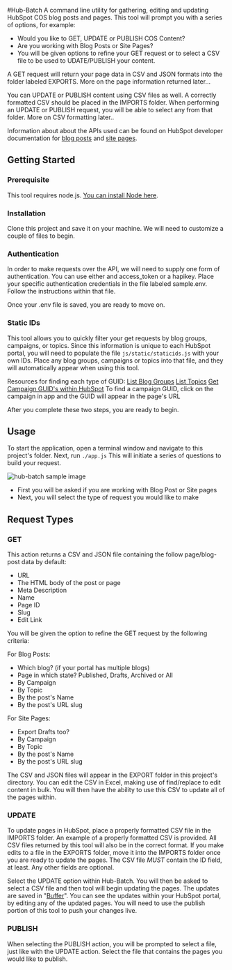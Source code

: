 #Hub-Batch
A command line utility for gathering, editing and updating HubSpot COS blog posts and pages. This tool will
prompt you with a series of options, for example:
- Would you like to GET, UPDATE or PUBLISH COS Content?
- Are you working with Blog Posts or Site Pages?
- You will be given options to refine your GET request or to select a CSV file to be used to UDATE/PUBLISH your content.

A GET request will return your page data in CSV and JSON formats into the folder labeled EXPORTS. More on the page information
returned later...

You can UPDATE or PUBLISH content using CSV files as well. A correctly formatted CSV should be
placed in the IMPORTS folder. When performing an UPDATE or PUBLISH request, you will be able to select any
from that folder. More on CSV formatting later..

Information about about the APIs used can be found on HubSpot developer documentation for [blog posts](http://developers.hubspot.com/docs/methods/blogv2/get_blog_posts) and [site pages](http://developers.hubspot.com/docs/methods/pages/get_pages).

## Getting Started
### Prerequisite
This tool requires node.js. [You can install Node here](https://nodejs.org/en/).

### Installation
Clone this project and save it on your machine. We will need to customize a couple of files to begin.

### Authentication
In order to make requests over the API, we will need to supply one form of authentication. You can use either and access_token
or a hapikey. Place your specific authentication credentials in the file labeled sample.env. Follow the instructions within that
file.

Once your .env file is saved, you are ready to move on.

### Static IDs
This tool allows you to quickly filter your get requests by blog groups, campaigns, or topics. Since this information is unique to each HubSpot portal, you will need to populate the file `js/static/staticids.js` with your own IDs. Place any blog groups, campaigns or topics into that file, and they will automatically appear when using this tool.

Resources for finding each type of GUID:
[List Blog Groups](http://developers.hubspot.com/docs/methods/blogv2/get_blogs)
[List Topics](http://developers.hubspot.com/docs/methods/blog/v3/list-blog-topics)
[Get Campaign GUID's within HubSpot](https://app.hubspot.com/l/campaigns/)
To find a campaign GUID, click on the campaign in app and the GUID will appear in the page's URL

After you complete these two steps, you are ready to begin.

## Usage

To start the application, open a terminal window and navigate to this project's folder. Next, run `./app.js`
This will initiate a series of questions to build your request.

![hub-batch sample image](https://i.imgur.com/19d4hr3.png)

- First you will be asked if you are working with Blog Post or Site pages
- Next, you will select the type of request you would like to make


## Request Types
### GET
This action returns a CSV and JSON file containing the follow page/blog-post data by default:
- URL
- The HTML body of the post or page
- Meta Description
- Name
- Page ID
- Slug
- Edit Link

You will be given the option to refine the GET request by the following criteria:

For Blog Posts:
- Which blog? (if your portal has multiple blogs)
- Page in which state? Published, Drafts, Archived or All
- By Campaign
- By Topic
- By the post's Name
- By the post's URL slug

For Site Pages:
- Export Drafts too?
- By Campaign
- By Topic
- By the post's Name
- By the post's URL slug

The CSV and JSON files will appear in the EXPORT folder in this project's directory.
You can edit the CSV in Excel, making use of find/replace to edit content in bulk. You
will then have the ability to use this CSV to update all of the pages within.

### UPDATE
To update pages in HubSpot, place a properly formatted CSV file in the IMPORTS folder.
An example of a properly formatted CSV is provided. All CSV files returned by this tool
will also be in the correct format. If you make edits to a file in the EXPORTS folder, move
it into the IMPORTS folder once you are ready to update the pages. The CSV file *MUST* contain the
ID field, at least. Any other fields are optional.

Select the UPDATE option within Hub-Batch. You will then be asked to select a CSV file and then
tool will begin updating the pages. The updates are saved in "[Buffer](http://developers.hubspot.com/docs/methods/blogv2/get_blog_posts_blog_post_id_buffer)". You
can see the updates within your HubSpot portal, by editing any of the updated pages. You will need to
use the publish portion of this tool to push your changes live.

### PUBLISH
When selecting the PUBLISH action, you will be prompted to select a file, just like with the UPDATE action.
Select the file that contains the pages you would like to publish.
